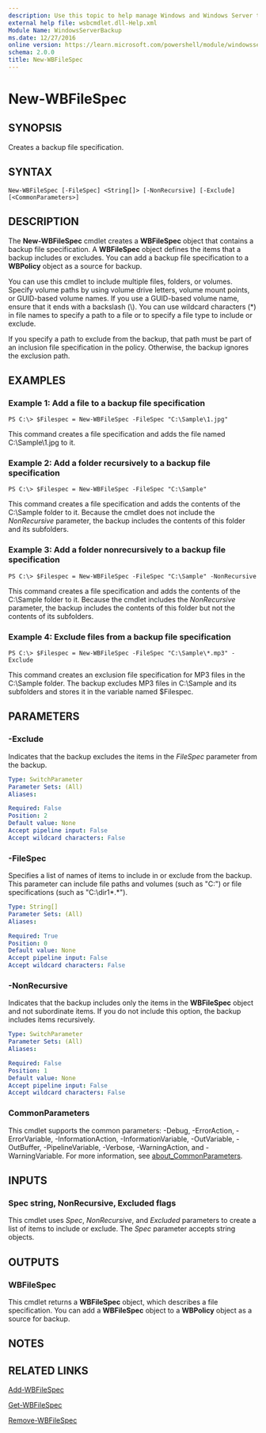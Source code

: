 ```yaml
---
description: Use this topic to help manage Windows and Windows Server technologies with Windows PowerShell.
external help file: wsbcmdlet.dll-Help.xml
Module Name: WindowsServerBackup
ms.date: 12/27/2016
online version: https://learn.microsoft.com/powershell/module/windowsserverbackup/new-wbfilespec?view=windowsserver2016-ps&wt.mc_id=ps-gethelp
schema: 2.0.0
title: New-WBFileSpec
---
```


# New-WBFileSpec

## SYNOPSIS
Creates a backup file specification.

## SYNTAX

```
New-WBFileSpec [-FileSpec] <String[]> [-NonRecursive] [-Exclude] [<CommonParameters>]
```

## DESCRIPTION
The **New-WBFileSpec** cmdlet creates a **WBFileSpec** object that contains a backup file specification.
A **WBFileSpec** object defines the items that a backup includes or excludes.
You can add a backup file specification to a **WBPolicy** object as a source for backup.

You can use this cmdlet to include multiple files, folders, or volumes.
Specify volume paths by using volume drive letters, volume mount points, or GUID-based volume names.
If you use a GUID-based volume name, ensure that it ends with a backslash (\\).
You can use wildcard characters (*) in file names to specify a path to a file or to specify a file type to include or exclude.

If you specify a path to exclude from the backup, that path must be part of an inclusion file specification in the policy.
Otherwise, the backup ignores the exclusion path.

## EXAMPLES

### Example 1: Add a file to a backup file specification
```
PS C:\> $Filespec = New-WBFileSpec -FileSpec "C:\Sample\1.jpg"
```

This command creates a file specification and adds the file named C:\Sample\1.jpg to it.

### Example 2: Add a folder recursively to a backup file specification
```
PS C:\> $Filespec = New-WBFileSpec -FileSpec "C:\Sample"
```

This command creates a file specification and adds the contents of the C:\Sample folder to it.
Because the cmdlet does not include the *NonRecursive* parameter, the backup includes the contents of this folder and its subfolders.

### Example 3: Add a folder nonrecursively to a backup file specification
```
PS C:\> $Filespec = New-WBFileSpec -FileSpec "C:\Sample" -NonRecursive
```

This command creates a file specification and adds the contents of the C:\Sample folder to it.
Because the cmdlet includes the *NonRecursive* parameter, the backup includes the contents of this folder but not the contents of its subfolders.

### Example 4: Exclude files from a backup file specification
```
PS C:\> $Filespec = New-WBFileSpec -FileSpec "C:\Sample\*.mp3" -Exclude
```

This command creates an exclusion file specification for MP3 files in the C:\Sample folder.
The backup excludes MP3 files in C:\Sample and its subfolders and stores it in the variable named $Filespec.

## PARAMETERS

### -Exclude
Indicates that the backup excludes the items in the *FileSpec* parameter from the backup.

```yaml
Type: SwitchParameter
Parameter Sets: (All)
Aliases: 

Required: False
Position: 2
Default value: None
Accept pipeline input: False
Accept wildcard characters: False
```

### -FileSpec
Specifies a list of names of items to include in or exclude from the backup.
This parameter can include file paths and volumes (such as "C:\") or file specifications (such as "C:\dir1\*.*").

```yaml
Type: String[]
Parameter Sets: (All)
Aliases: 

Required: True
Position: 0
Default value: None
Accept pipeline input: False
Accept wildcard characters: False
```

### -NonRecursive
Indicates that the backup includes only the items in the **WBFileSpec** object and not subordinate items.
If you do not include this option, the backup includes items recursively.

```yaml
Type: SwitchParameter
Parameter Sets: (All)
Aliases: 

Required: False
Position: 1
Default value: None
Accept pipeline input: False
Accept wildcard characters: False
```

### CommonParameters
This cmdlet supports the common parameters: -Debug, -ErrorAction, -ErrorVariable, -InformationAction, -InformationVariable, -OutVariable, -OutBuffer, -PipelineVariable, -Verbose, -WarningAction, and -WarningVariable. For more information, see [about_CommonParameters](https://go.microsoft.com/fwlink/?LinkID=113216).

## INPUTS

### Spec string, NonRecursive, Excluded flags
This cmdlet uses *Spec*, *NonRecursive*, and *Excluded* parameters to create a list of items to include or exclude.
The *Spec* parameter accepts string objects.

## OUTPUTS

### WBFileSpec
This cmdlet returns a **WBFileSpec** object, which describes a file specification.
You can add a **WBFileSpec** object to a **WBPolicy** object as a source for backup.

## NOTES

## RELATED LINKS

[Add-WBFileSpec](./Add-WBFileSpec.md)

[Get-WBFileSpec](./Get-WBFileSpec.md)

[Remove-WBFileSpec](./Remove-WBFileSpec.md)

